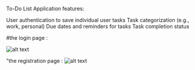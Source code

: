 To-Do List Application
features:

User authentication to save individual user tasks
Task categorization (e.g., work, personal)
Due dates and reminders for tasks
Task completion status

#the login page : 

![alt text](image.png)

"the registration page :
![alt text](image-1.png)